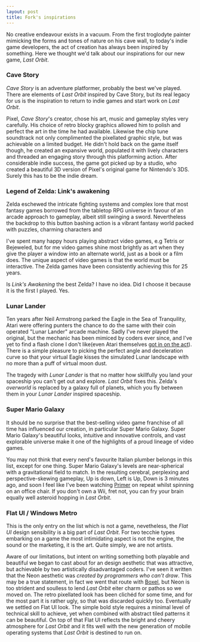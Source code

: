 ```yaml
---
layout: post
title: Fork's inspirations
---
```


No creative endeavour exists in a vacuum.   From the first troglodyte painter mimicking the forms and tones of nature on his cave wall, to today's indie game developers, the act of creation has always been inspired by something.  Here we thought we'd talk about our inspirations for our new game, *Last Orbit*.

### Cave Story

*Cave Story* is an adventure platformer, probably the best we've played. There are elements of *Last Orbit* inspired by Cave Story, but its real legacy for us is the inspiration to return to indie games and start work on *Last Orbit*.

Pixel, *Cave Story*'s creator, chose his art, music and gameplay styles very carefully.  His choice of retro blocky graphics allowed him to polish and perfect the art in the time he had available.  Likewise the chip tune soundtrack not only complimented the pixellated graphic style, but was achievable on a limited budget.  He didn't hold back on the game itself though, he created an expansive world, populated it with lively characters and threaded an engaging story through this platforming action.  After considerable indie success, the game got picked up by a studio, who created a beautiful 3D version of Pixel's original  game for Nintendo's 3DS.  Surely this has to be the indie dream.


### Legend of Zelda: Link's awakening

Zelda eschewed the intricate fighting systems and complex lore that most fantasy games borrowed from the tabletop RPG universe in favour of an arcade approach to gameplay, albeit still swinging a sword.  Nevertheless the backdrop to this button bashing action is a vibrant fantasy world packed with puzzles, charming characters and 

I've spent many happy hours playing abstract video games, e.g Tetris or Bejeweled, but for me video games shine most brightly as art when they give the player a window into an alternate world, just as a book or a film does.  The unique aspect of video games is that the world must be interactive.  The Zelda games have been consistently achieving this for 25 years.

Is *Link's Awakening* the best Zelda? I have no idea.  Did I choose it because it is the first I played.  Yes.

### Lunar Lander

Ten years after Neil Armstrong parked the Eagle in the Sea of Tranquility, Atari were offering punters the chance to do the same with their coin operated "Lunar Lander" arcade machine.  Sadly I've never played the original, but the mechanic has been mimiced by coders ever since, and I've yet to find a flash clone I don't like(even Atari themselves [got in on the act](http://chrome.atari.com/lunarlander/)).  There is a simple pleasure to picking the perfect angle and deceleration curve so that your virtual Eagle kisses the simulated Lunar landscape with no more than a puff of virtual moon dust.

The tragedy with *Lunar Lander* is that no matter how skillfully you land your spaceship you can't get out and explore.  *Last Orbit* fixes this.  Zelda's *overworld* is replaced by a galaxy full of planets, which you fly between them in your *Lunar Lander* inspired spaceship.

### Super Mario Galaxy

It should be no surprise that the best-selling video game franchise of all time has influenced our creation, in particular Super Mario Galaxy.  Super Mario Galaxy's beautiful looks, intuitive and innovative controls, and vast explorable universe make it one of the highlights of a proud lineage of video games.

You may not think that every nerd's favourite Italian plumber belongs in this list, except for one thing.  Super Mario Galaxy's levels are near-spherical with a gravitational field to match. In the resulting cerebral, perplexing and perspective-skewing gameplay, Up is down, Left is Up, Down is 3 minutes ago, and soon I feel like I've been watching [Primer](http://xkcd.com/657/) on repeat whilst spinning on an office chair. If you don't own a Wii, fret not, you can fry your brain equally well asteroid hopping in *Last Orbit*. 

### Flat UI / Windows Metro

This is the only entry on the list which is not a game, nevetheless, the *Flat UI* design sensibility is a big part of *Last Orbit*.  For two tecchie types embarking on a game the most intimidating aspect is not the engine, the sound or the marketing, it is the art.  Quite simply, we are not artists.

Aware of our limitations, but intent on writing something both playable and beautiful we began to cast about for an design aesthetic that was attractive, but achievable by two artistically disadvantaged coders.  I've seen it written that the Neon aesthetic was *created by programmers who can't draw*.  This may be a true statement, in fact we went that route with [Boxel](https://itunes.apple.com/us/app/boxel/id441537386?mt=8), but Neon is too strident and soulless to lend *Last Orbit* eiter charm or pathos so we moved on.  The retro pixellated look has been clichéd for some time, and for the most part it is rather ugly, so that was discarded quickly too.  Eventually we settled on Flat UI look.  The simple bold style requires a minimal level of technical skill to achieve, yet when combined with abstract tiled patterns it can be beautiful. On top of that Flat UI reflects the bright and cheery atmosphere for *Last Orbit* and it fits well with the new generation of mobile operating systems that *Last Orbit* is destined to run on. 